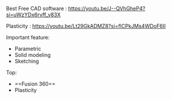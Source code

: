 
Best Free CAD software : https://youtu.be/J--QVhGheP4?si=uWzYDx6rvff_y83X

Plasticity : https://youtu.be/Lt29GkADMZ8?si=flCPkJMs4WDoF6II

Important feature: 
- Parametric
- Solid modeling
- Sketching

Top:
- ==Fusion 360==
- Plasticity 